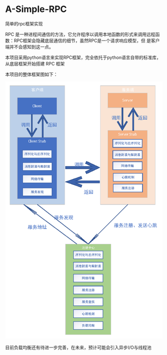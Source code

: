 # A-Simple-RPC
简单的rpc框架实现

RPC 是一种进程间通信的方法，它允许程序以调用本地函数的形式来调用远程函数：RPC框架会隐藏底层通信的细节，虽然RPC是一个请求响应模型，但
是客户端并不会感知到这一点。

本项目采用python语言来实现RPC框架，完全依托于python语言自带的标准库，从底层框架开始搭建 RPC 框架

本项目的整体框架图如下：

![img.png](img/img.png)

目前负载均衡还有待进一步完善，在未来，预计可能会引入异步I/O与线程池